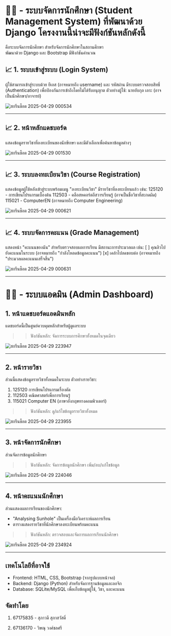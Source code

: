 # 👨‍💻 - ระบบจัดการนักศึกษา (Student Management System) ที่พัฒนาด้วย Django โครงงานนี้น่าจะมีฟังก์ชันหลักดังนี้

คือระบบจัดการนักศึกษา สำหรับจัดการนักศึกษาในสถานศึกษา  
พัฒนาด้วย Django และ Bootstrap มีฟังก์ชันคำนวณ

## 📈 1. ระบบเข้าสู่ระบบ (Login System)
ผู้ใช้สามารถเข้าสู่ระบบด้วย ยีเอส (อาจหมายถึง username) และ รหัสผ่าน
มีระบบตรวจสอบสิทธิ์ (Authentication) เพื่อป้องกันการเข้าถึงโดยไม่ได้รับอนุญาต
ตัวอย่างผู้ใช้: นายอับกุล เลาะ (อาจเป็นนักศึกษา/อาจารย์)

![สกรีนช็อต 2025-04-29 000534](https://github.com/user-attachments/assets/4b4fb54a-404e-464c-91bd-31a4a3a2832c)

---

## 📈 2. หน้าหลักแดชบอร์ด
แสดงข้อมูลรายวิชาที่ลงทะเบียนของนักษึกษา
และมีตัวเลือกเพื่อค้นหาข้อมูลต่างๆ

![สกรีนช็อต 2025-04-29 001530](https://github.com/user-attachments/assets/eb89c490-7827-4704-b8b8-3093be3d822e)

---

## 📈 3. ระบบลงทะเบียนวิชา (Course Registration)
แสดงข้อมูลผู้ใช้หลังเข้าสู่ระบบพร้อมเมนู "ลงทะเบียนวิชา"
มีรายวิชาที่ลงทะเบียนแล้ว เช่น:
125120 - การเขียนโปรแกรมเบื้องต้น
112503 - คลือสหคอร์ตอีสวารเรียนรู้ (อาจเป็นชื่อวิชาที่สะกดผิด)
115021 - ComputerEN (อาจหมายถึง Computer Engineering)

![สกรีนช็อต 2025-04-29 000621](https://github.com/user-attachments/assets/e12d6afa-fbf7-48b7-93b4-da103f7ff59a)

---

## 📈 4. ระบบจัดการคะแนน (Grade Management)
แสดงหน้า "คะแนนของฉัน" สำหรับตรวจสอบผลการเรียน
มีสถานะการประมวลผล เช่น:
[ ] คุณลิวไปยังคะแนนในระบบ (อาจหมายถึง "กำลังโหลดข้อมูลคะแนน")
[x] เคล้าไปลดขอบต่อ (อาจหมายถึง "ประมวลผลคะแนนเสร็จสิ้น")

![สกรีนช็อต 2025-04-29 000631](https://github.com/user-attachments/assets/10ec9faa-473b-4b08-b336-349ef9065726)

---

# 👨‍💻 - ระบบแอดมิน (Admin Dashboard)

## 1. หน้าแดชบอร์ดแอดมินหลัก
แดชบอร์ดนี้เป็นศูนย์ควบคุมหลักสำหรับผู้ดูแลระบบ
>> ฟังก์ชันหลัก: จัดการระบบการศึกษาทั้งหมดในจุดเดียว

![สกรีนช็อต 2025-04-29 223947](https://github.com/user-attachments/assets/d2da1d27-870d-40b3-916e-976239a1f982)

---

## 2. หน้ารายวิชา
ส่วนนี้แสดงข้อมูลรายวิชาทั้งหมดในระบบ
ตัวอย่างรายวิชา:
1. 125120 การเขียนโปรแกรมเรื่องคัด
2. 112503 คณิตศาสตร์เพื่อการเรียนรู้
3. 115021 Computer EN (ภาษาอังกฤษทางคอมพิวเตอร์)
>> ฟังก์ชันหลัก: ดู/แก้ไขข้อมูลรายวิชาทั้งหมด

![สกรีนช็อต 2025-04-29 223955](https://github.com/user-attachments/assets/22f54459-df90-4329-b149-d38547420c46)

---

## 3. หน้าจัดการนักศึกษา
ส่วนจัดการข้อมูลนักศึกษา
>> ฟังก์ชันหลัก: จัดการข้อมูลนักศึกษา เพิ่ม/ลบ/แก้ไขข้อมูล

![สกรีนช็อต 2025-04-29 224046](https://github.com/user-attachments/assets/4af1f872-086a-4c7e-84b9-073ea29fa9fb)

---

## 4. หน้าคะแนนนักศึกษา
ส่วนแสดงผลการเรียนของนักศึกษา:
- "Analysing Sunhole" เป็นเครื่องมือวิเคราะห์ผลการเรียน
- ตารางแสดงรายวิชาที่นักศึกษาลงทะเบียนพร้อมคะแนน
>> ฟังก์ชันหลัก: ตรวจสอบและจัดการผลการเรียนนักศึกษา

![สกรีนช็อต 2025-04-29 234924](https://github.com/user-attachments/assets/38cdf46d-e0ce-42bc-8448-6df865ce31a6)

---

## เทคโนโลยีที่อาจใช้
- Frontend: HTML, CSS, Bootstrap (จากรูปแบบหน้าจอ)
- Backend: Django (Python) สำหรับจัดการฐานข้อมูลและลอจิก
- Database: SQLite/MySQL เพื่อเก็บข้อมูลผู้ใช้, วิชา, และคะแนน

## จัดทำโดย

  1. 67175835 - สุภาวดี สุภาสวัสดิ์

  2. 67136170 - วิษณุ วงศ์ชลศรี
